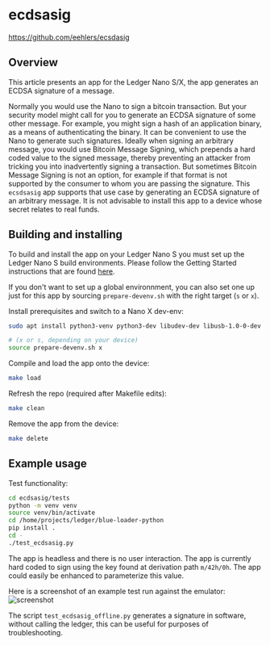 # ecdsasig

<https://github.com/eehlers/ecsdasig>

## Overview
This article presents an app for the Ledger Nano S/X, the app generates an ECDSA signature of a message.

Normally you would use the Nano to sign a bitcoin transaction.  But your security model might call for you to generate an ECDSA signature of some other message.  For example, you might sign a hash of an application binary, as a means of authenticating the binary.  It can be convenient to use the Nano to generate such signatures.  Ideally when signing an arbitrary message, you would use Bitcoin Message Signing, which prepends a hard coded value to the signed message, thereby preventing an attacker from tricking you into inadvertently signing a transaction.  But sometimes Bitcoin Message Signing is not an option, for example if that format is not supported by the consumer to whom you are passing the signature.  This `ecsdsasig` app supports that use case by generating an ECDSA signature of an arbitrary message.  It is not advisable to install this app to a device whose secret relates to real funds.

## Building and installing
To build and install the app on your Ledger Nano S you must set up the Ledger Nano S build environments. Please follow the Getting Started instructions that are found [here](https://ledger.readthedocs.io/en/latest/userspace/getting_started.html).

If you don't want to set up a global environnment, you can also set one up just for this app by sourcing `prepare-devenv.sh` with the right target (`s` or `x`).

Install prerequisites and switch to a Nano X dev-env:
```bash
sudo apt install python3-venv python3-dev libudev-dev libusb-1.0-0-dev

# (x or s, depending on your device)
source prepare-devenv.sh x 
```

Compile and load the app onto the device:
```bash
make load
```

Refresh the repo (required after Makefile edits):
```bash
make clean
```

Remove the app from the device:
```bash
make delete
```

## Example usage

Test functionality:
```bash
cd ecdsasig/tests
python -m venv venv
source venv/bin/activate
cd /home/projects/ledger/blue-loader-python
pip install .
cd -
./test_ecdsasig.py
```
The app is headless and there is no user interaction.  The app is currently hard coded to sign using the key found at derivation path `m/42h/0h`.  The app could easily be enhanced to parameterize this value.

Here is a screenshot of an example test run against the emulator:
![screenshot](img/screenshot.png)

The script `test_ecdsasig_offline.py` generates a signature in software, without calling the ledger, this can be useful for purposes of troubleshooting.
